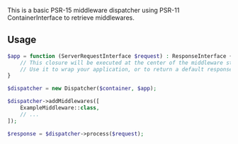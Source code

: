 This is a basic PSR-15 middleware dispatcher using PSR-11 ContainerInterface to retrieve middlewares.

## Usage

```php
$app = function (ServerRequestInterface $request) : ResponseInterface {
    // This closure will be executed at the center of the middleware stack.
    // Use it to wrap your application, or to return a default response.
}

$dispatcher = new Dispatcher($container, $app);

$dispatcher->addMiddlewares([
    ExampleMiddleware::class,
    // ...
]);

$response = $dispatcher->process($request);
```
